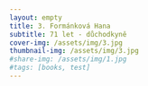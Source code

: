 ```yaml
---
layout: empty
title: 3. Formánková Hana
subtitle: 71 let - důchodkyně
cover-img: /assets/img/3.jpg
thumbnail-img: /assets/img/3.jpg
#share-img: /assets/img/1.jpg
#tags: [books, test]
---
```

